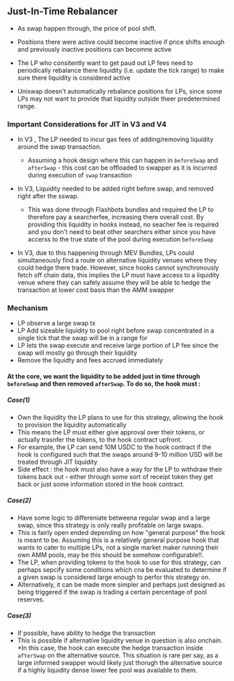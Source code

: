 ## Just-In-Time Rebalancer

* As swap happen through, the price of pool shift.
* Positions there were active could become inactive if price shifts enough
and previously inactive positions can becomne active
* The LP who consitently want to get paud out LP fees need to periodically rebalance there liquidity (i.e. update the tick range) to make sure there liquidity is considered active

* Uniswap doesn't automatically rebalance positions for LPs, since some LPs may not want to provide that liquidity outside theer predetermined range.

### Important Considerations for JIT in V3 and V4
* In V3 , The LP needed to incur gas fees of adding/removing liquidity around the swap transaction. 
   * Assuming a hook design where this can happen in `beforeSwap` and `afterSwap` - this cost can be offloaded to swapper as it is incurred during execution of `swap` transaction

* In V3, Liquidity needed to be added right before swap, and removed right after the sswap.
   * This was done through Flashbots bundles and required the LP to therefore pay a searcherfee, increasing there overall cost. By providing this liquidity in hooks instead, no seacher fee is required and you don't need to beat other searchers either since you have accerss to the true state of the pool during execution `beforeSwap`

* In V3, due to this happening through MEV Bundles, LPs could simultaneously find a route on alternative liquidity venues where they could hedge there trade. However, since hooks cannot synchronously fetch off chain data, this implies the LP must have access to a liquidity venue where they can safely assume they will be able to hedge the transaction at lower cost basis than the AMM swapper

### Mechanism
* LP observe a large swap tx
* LP Add sizeable liquidity to pool right before swap concentrated in a single tick that the swap will be in a range for
* LP lets the swap execute and receive large portion of LP fee since the swap will mostly go through their liquidity
* Remove the liquidty and fees accrued immediately

#### At the core, we want the liquidity to be added just in time through `beforeSwap` and then removed `afterSwap`. To do so, the hook must :

##### Case(1)
* Own the liquidity the LP plans to use for this strategy, allowing the hook to provision the liquidity automatically
* This means the LP must either give approval over their tokens, or actually trasnfer the tokens, to the hook contract upfront.
* For example, the LP can send 10M USDC to the hook contract if the hook is configured such that the swaps around 9-10 million USD will be treated through JIT liquidity
* Side effect : the hook must also have a way for the LP to withdraw their tokens back out - either through some sort of receipt token they get back or just some information stored in the hook contract.

##### Case(2)
* Have some logic to differeniate betweena regular swap and a large swap, since this strategy is only really profitable on large swaps.
* This is fairly open ended depending on how "general purpose" the hook is meant to be. Assuming this is a relatively general purpose hook that wants to cater to multiple LPs, not a single market maker running their own AMM pools, may be this should be somehow configurable!!.
* The LP, when providing tokens to the hook to use for this strategy, can perhaps sepcify some conditions which cna be evaluated to determine if a given swap is considered large enough to perfor this strategy on.
* Alternatively, it can be made more simpler and perhaps just designed as being triggered if the swap is trading a certain percentage of pool reserves.

##### Case(3)
* If possible, have ability to hedge the transaction
* This is possible if alternative liquidity venue in question is also onchain.
*In this case, the hook can execute the hedge transaction inside `afterSwap` on the alternative source. This situation is rare per say, as a large informed swapper would likely just thorugh the alternative source if a highly liquidity dense lower fee pool was available to them.